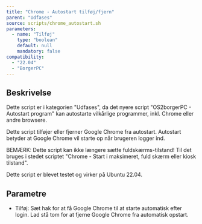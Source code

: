 ```yaml
---
title: "Chrome - Autostart tilføj/fjern"
parent: "Udfases"
source: scripts/chrome_autostart.sh
parameters:
  - name: "Tilføj"
    type: "boolean"
    default: null
    mandatory: false
compatibility:  
  - "22.04"
  - "BorgerPC"
---
```


## Beskrivelse
Dette script er i kategorien "Udfases", da det nyere script "OS2borgerPC - Autostart program" kan autostarte vilkårlige programmer, inkl. Chrome eller andre browsere.

Dette script tilføjer eller fjerner Google Chrome fra autostart.
Autostart betyder at Google Chrome vil starte op når brugeren logger ind.

BEMÆRK: Dette script kan ikke længere sætte fuldskærms-tilstand! Til det bruges i stedet scriptet "Chrome - Start i maksimeret, fuld skærm eller kiosk tilstand".

Dette script er blevet testet og virker på Ubuntu 22.04.

## Parametre
- Tilføj:
   Sæt hak for at få Google Chrome til at starte automatisk efter login.
   Lad stå tom for at fjerne Google Chrome fra automatisk opstart.

